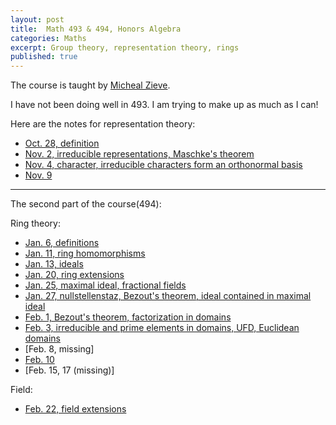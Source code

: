 ```yaml
---
layout: post
title:  Math 493 & 494, Honors Algebra
categories: Maths
excerpt: Group theory, representation theory, rings
published: true 
---
```

The course is taught by [Micheal Zieve](http://www.math.lsa.umich.edu/~zieve/).

I have not been doing well in 493. I am trying to make up as much as I can!

Here are the notes for representation theory:
- [Oct. 28, definition](../../../../parts/algebra/1028.pdf) 
- [Nov. 2, irreducible representations, Maschke's theorem](../../../../parts/algebra/1102.pdf)
- [Nov. 4, character, irreducible characters form an orthonormal basis](../../../../parts/algebra/1104.pdf) 
- [Nov. 9](../../../../parts/algebra/1109.pdf) 

---

The second part of the course(494):

Ring theory:
- [Jan. 6, definitions](../../../../parts/algebra/notes/0106.pdf)
- [Jan. 11, ring homomorphisms](../../../../parts/algebra/notes/0111.pdf)
- [Jan. 13, ideals](../../../../parts/algebra/notes/0113.pdf)
- [Jan. 20, ring extensions](../../../../parts/algebra/notes/0120.pdf)
- [Jan. 25, maximal ideal, fractional fields](../../../../parts/algebra/notes/0125.pdf)
- [Jan. 27, nullstellenstaz, Bezout's theorem, ideal contained in maximal ideal](../../../../parts/algebra/notes/0127.pdf)
- [Feb. 1, Bezout's theorem, factorization in domains](../../../../parts/algebra/notes/0201.pdf)
- [Feb. 3, irreducible and prime elements in domains, UFD, Euclidean domains](../../../../parts/algebra/notes/0203.pdf)
- [Feb. 8, missing]
- [Feb. 10](../../../../parts/algebra/notes/0210.pdf)
- [Feb. 15, 17 (missing)]

Field:
- [Feb. 22, field extensions](../../../../parts/algebra/notes/0222.pdf)


<!-- Algebraic geometry special: -->